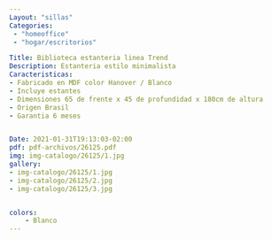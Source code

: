 ```yaml
---
Layout: "sillas"
Categories:
 - "homeoffice"
 - "hogar/escritorios"

Title: Biblioteca estanteria linea Trend 
Description: Estanteria estilo minimalista  
Caracteristicas: 
- Fabricado en MDF color Hanover / Blanco
- Incluye estantes 
- Dimensiones 65 de frente x 45 de profundidad x 180cm de altura
- Origen Brasil 
- Garantia 6 meses


Date: 2021-01-31T19:13:03-02:00
pdf: pdf-archivos/26125.pdf
img: img-catalogo/26125/1.jpg
gallery: 
- img-catalogo/26125/1.jpg
- img-catalogo/26125/2.jpg
- img-catalogo/26125/3.jpg


colors:
    - Blanco
---
```

